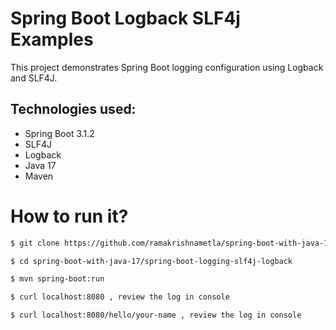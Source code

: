 # Spring Boot Logback SLF4j Examples

This project demonstrates Spring Boot logging configuration using Logback and SLF4J.

## Technologies used:
* Spring Boot 3.1.2
* SLF4J
* Logback
* Java 17
* Maven

# How to run it?

```bash
$ git clone https://github.com/ramakrishnametla/spring-boot-with-java-17.git

$ cd spring-boot-with-java-17/spring-boot-logging-slf4j-logback

$ mvn spring-boot:run

$ curl localhost:8080 , review the log in console

$ curl localhost:8080/hello/your-name , review the log in console
```